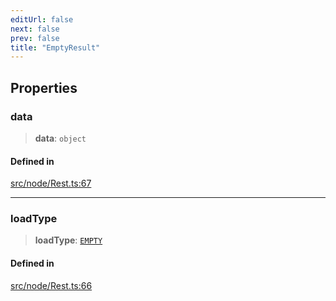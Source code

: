 ```yaml
---
editUrl: false
next: false
prev: false
title: "EmptyResult"
---
```


## Properties

### data

> **data**: `object`

#### Defined in

[src/node/Rest.ts:67](https://github.com/shipgirlproject/shoukaku/blob/f3e4f8953c070c0cdfec493d072e6a22e3555895/src/node/Rest.ts#L67)

***

### loadType

> **loadType**: [`EMPTY`](/api/enumerations/loadtype/#empty)

#### Defined in

[src/node/Rest.ts:66](https://github.com/shipgirlproject/shoukaku/blob/f3e4f8953c070c0cdfec493d072e6a22e3555895/src/node/Rest.ts#L66)
